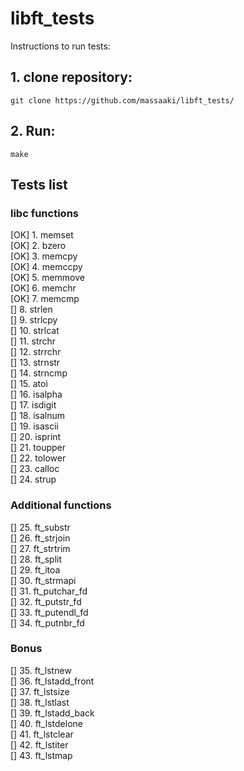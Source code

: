 # libft_tests
Instructions to run tests:

## 1. clone repository:
```
git clone https://github.com/massaaki/libft_tests/
```

## 2. Run:
```
make
```

## Tests list

### libc functions
[OK] 1. memset  
[OK] 2.  bzero  
[OK] 3.  memcpy  
[OK] 4.  memccpy  
[OK] 5.  memmove  
[OK] 6.  memchr  
[OK] 7.  memcmp  
[] 8.  strlen  
[] 9.  strlcpy  
[] 10.  strlcat  
[] 11. strchr  
[] 12. strrchr  
[] 13. strnstr  
[] 14. strncmp  
[] 15. atoi  
[] 16. isalpha  
[] 17. isdigit  
[] 18. isalnum  
[] 19. isascii  
[] 20. isprint  
[] 21. toupper  
[] 22. tolower  
[] 23. calloc  
[] 24. strup  

### Additional functions
[] 25. ft_substr  
[] 26. ft_strjoin  
[] 27. ft_strtrim  
[] 28. ft_split  
[] 29. ft_itoa  
[] 30. ft_strmapi  
[] 31. ft_putchar_fd  
[] 32. ft_putstr_fd  
[] 33. ft_putendl_fd  
[] 34. ft_putnbr_fd  

### Bonus
[] 35. ft_lstnew  
[] 36. ft_lstadd_front  
[] 37. ft_lstsize  
[] 38. ft_lstlast  
[] 39. ft_lstadd_back  
[] 40. ft_lstdelone  
[] 41. ft_lstclear  
[] 42. ft_lstiter  
[] 43. ft_lstmap  
